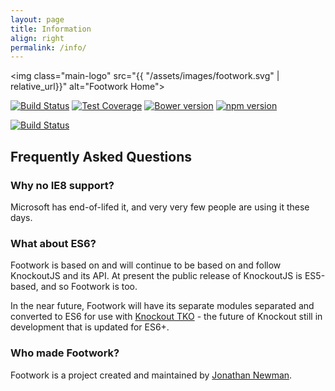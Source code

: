```yaml
---
layout: page
title: Information
align: right
permalink: /info/
---
```


<img class="main-logo" src="{{ "/assets/images/footwork.svg" | relative_url}}" alt="Footwork Home">

[![Build Status](https://travis-ci.org/footworkjs/footwork.png?branch=master)](https://travis-ci.org/footworkjs/footwork) [![Test Coverage](https://coveralls.io/repos/github/footworkjs/footwork/badge.svg?branch=master&r=111)](https://coveralls.io/github/footworkjs/footwork) [![Bower version](https://badge.fury.io/bo/footwork.svg)](https://badge.fury.io/bo/footwork) [![npm version](https://badge.fury.io/js/footwork.svg)](https://badge.fury.io/js/footwork)

[![Build Status](https://saucelabs.com/browser-matrix/reflectiv.svg)](https://saucelabs.com/u/reflectiv)

## Frequently Asked Questions

### Why no IE8 support?

Microsoft has end-of-lifed it, and very very few people are using it these days.

### What about ES6?

Footwork is based on and will continue to be based on and follow KnockoutJS and its API. At present the public release of KnockoutJS is ES5-based, and so Footwork is too.

In the near future, Footwork will have its separate modules separated and converted to ES6 for use with [Knockout TKO](https://github.com/knockout/tko) - the future of Knockout still in development that is updated for ES6+.

### Who made Footwork?

Footwork is a project created and maintained by [Jonathan Newman](https://github.com/jonbnewman).
